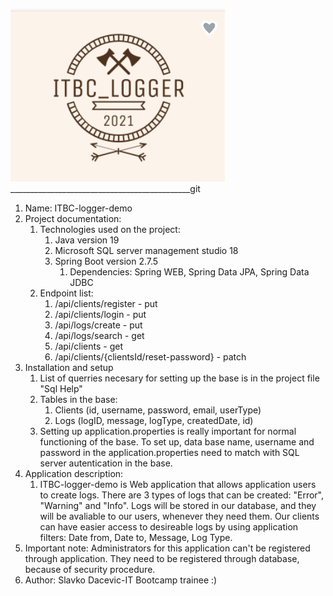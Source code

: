 ![img.png](img.png)_____________________________________________git
1. Name: ITBC-logger-demo
2. Project documentation:
   1. Technologies used on the project:
      1. Java version 19
      2. Microsoft SQL server management studio 18
      3. Spring Boot version 2.7.5
         1. Dependencies: Spring WEB, Spring Data JPA, Spring Data JDBC
   2. Endpoint list:
      1. /api/clients/register - put
      2. /api/clients/login - put
      3. /api/logs/create - put
      4. /api/logs/search - get
      5. /api/clients - get
      6. /api/clients/{clientsId/reset-password} - patch
3. Installation and setup
   1. List of querries necesary for setting up the base is in the project file "Sql Help"
   2. Tables in the base:
      1. Clients (id, username, password, email, userType)
      2. Logs (logID, message, logType, createdDate, id)
   3. Setting up application.properties is really important for normal functioning of the base. To set up, data base name, username and password in the application.properties need to match with SQL server autentication in the base.
4. Application description:
   1. ITBC-logger-demo is Web application that allows application users to create logs. There are 3 types of logs that can be created: "Error", "Warning" and "Info". Logs will be stored in our database, and they will be avaliable to our users, whenever they need them. Our clients can have easier access to desireable logs by using application filters: Date from, Date to, Message, Log Type.
5. Important note: Administrators for this application can't be registered through application. They need to be registered through database, because of security procedure.
6. Author: Slavko Dacevic-IT Bootcamp trainee :)
